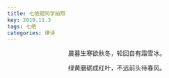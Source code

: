 ```yaml
---
title: 七绝题同学拍照
key: 2019.11.3
tags: 七绝
categories: 律诗
---
```


<p align="center">晨暮生寒欲秋冬，轮回自有霜雪冰。
</p>
<p align="center">绿黄磨砺成红叶，不远前头待春风。
</p>
<p align="center"></br>
</p>

